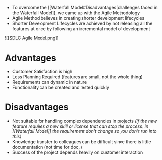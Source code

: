 
- To overcome the [[Waterfall Model#Disadvantages|challenges faced in the Waterfall Model]], we came up with the Agile Methodology
- Agile Method believes in creating shorter development lifecycles
- Shorter Development Lifecycles are achieved by not releasing all the features at once by following an incremental model of development

![[SDLC Agile Model.png]]

# Advantages
- Customer Satisfaction is high
- Less Planning Required (features are small, not the whole thing)
- Requirements can dynamic in nature
- Functionality can be created and tested quickly

# Disadvantages
- Not suitable for handling complex dependencies in projects 
    *(if the new feature requires a new skill or license that can stop the process, in [[Waterfall Model]] the requirement don't change so you don't run into this)*
- Knowledge transfer to colleagues can be difficult since there is little documentation (not time for doc, )
- Success of the project depends heavily on customer interaction

